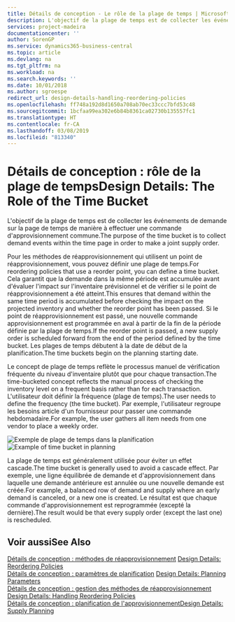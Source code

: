 ```yaml
---
title: Détails de conception - Le rôle de la plage de temps | Microsoft Docs
description: L'objectif de la plage de temps est de collecter les événements de demande sur la page de temps de manière à effectuer une commande d'approvisionnement commune.
services: project-madeira
documentationcenter: ''
author: SorenGP
ms.service: dynamics365-business-central
ms.topic: article
ms.devlang: na
ms.tgt_pltfrm: na
ms.workload: na
ms.search.keywords: ''
ms.date: 10/01/2018
ms.author: sgroespe
redirect_url: design-details-handling-reordering-policies
ms.openlocfilehash: ff748a192d8d1650a708ab70ec33ccc7bfd53c48
ms.sourcegitcommit: 1bcfaa99ea302e6b84b8361ca02730b135557fc1
ms.translationtype: HT
ms.contentlocale: fr-CA
ms.lasthandoff: 03/08/2019
ms.locfileid: "813340"
---
```

# <a name="design-details-the-role-of-the-time-bucket"></a><span data-ttu-id="36aac-103">Détails de conception : rôle de la plage de temps</span><span class="sxs-lookup"><span data-stu-id="36aac-103">Design Details: The Role of the Time Bucket</span></span>
<span data-ttu-id="36aac-104">L'objectif de la plage de temps est de collecter les événements de demande sur la page de temps de manière à effectuer une commande d'approvisionnement commune.</span><span class="sxs-lookup"><span data-stu-id="36aac-104">The purpose of the time bucket is to collect demand events within the time page in order to make a joint supply order.</span></span>  

 <span data-ttu-id="36aac-105">Pour les méthodes de réapprovisionnement qui utilisent un point de réapprovisionnement, vous pouvez définir une plage de temps.</span><span class="sxs-lookup"><span data-stu-id="36aac-105">For reordering policies that use a reorder point, you can define a time bucket.</span></span> <span data-ttu-id="36aac-106">Cela garantit que la demande dans la même période est accumulée avant d'évaluer l'impact sur l'inventaire prévisionnel et de vérifier si le point de réapprovisionnement a été atteint.</span><span class="sxs-lookup"><span data-stu-id="36aac-106">This ensures that demand within the same time period is accumulated before checking the impact on the projected inventory and whether the reorder point has been passed.</span></span> <span data-ttu-id="36aac-107">Si le point de réapprovisionnement est passé, une nouvelle commande approvisionnement est programmée en aval à partir de la fin de la période définie par la plage de temps.</span><span class="sxs-lookup"><span data-stu-id="36aac-107">If the reorder point is passed, a new supply order is scheduled forward from the end of the period defined by the time bucket.</span></span> <span data-ttu-id="36aac-108">Les plages de temps débutent à la date de début de la planification.</span><span class="sxs-lookup"><span data-stu-id="36aac-108">The time buckets begin on the planning starting date.</span></span>  

 <span data-ttu-id="36aac-109">Le concept de plage de temps reflète le processus manuel de vérification fréquente du niveau d'inventaire plutôt que pour chaque transaction.</span><span class="sxs-lookup"><span data-stu-id="36aac-109">The time-bucketed concept reflects the manual process of checking the inventory level on a frequent basis rather than for each transaction.</span></span> <span data-ttu-id="36aac-110">L'utilisateur doit définir la fréquence (plage de temps).</span><span class="sxs-lookup"><span data-stu-id="36aac-110">The user needs to define the frequency (the time bucket).</span></span> <span data-ttu-id="36aac-111">Par exemple, l'utilisateur regroupe les besoins article d'un fournisseur pour passer une commande hebdomadaire.</span><span class="sxs-lookup"><span data-stu-id="36aac-111">For example, the user gathers all item needs from one vendor to place a weekly order.</span></span>  

 <span data-ttu-id="36aac-112">![Exemple de plage de temps dans la planification](media/nav_app_supply_planning_2_reorder_cycle.png "Exemple de plage de temps dans la planification")</span><span class="sxs-lookup"><span data-stu-id="36aac-112">![Example of time bucket in planning](media/nav_app_supply_planning_2_reorder_cycle.png "Example of time bucket in planning")</span></span>  

 <span data-ttu-id="36aac-113">La plage de temps est généralement utilisée pour éviter un effet cascade.</span><span class="sxs-lookup"><span data-stu-id="36aac-113">The time bucket is generally used to avoid a cascade effect.</span></span> <span data-ttu-id="36aac-114">Par exemple, une ligne équilibrée de demande et d'approvisionnement dans laquelle une demande antérieure est annulée ou une nouvelle demande est créée.</span><span class="sxs-lookup"><span data-stu-id="36aac-114">For example, a balanced row of demand and supply where an early demand is canceled, or a new one is created.</span></span> <span data-ttu-id="36aac-115">Le résultat est que chaque commande d'approvisionnement est reprogrammée (excepté la dernière).</span><span class="sxs-lookup"><span data-stu-id="36aac-115">The result would be that every supply order (except the last one) is rescheduled.</span></span>  

## <a name="see-also"></a><span data-ttu-id="36aac-116">Voir aussi</span><span class="sxs-lookup"><span data-stu-id="36aac-116">See Also</span></span>  
 <span data-ttu-id="36aac-117">[Détails de conception : méthodes de réapprovisionnement](design-details-reordering-policies.md) </span><span class="sxs-lookup"><span data-stu-id="36aac-117">[Design Details: Reordering Policies](design-details-reordering-policies.md) </span></span>  
 <span data-ttu-id="36aac-118">[Détails de conception : paramètres de planification](design-details-planning-parameters.md) </span><span class="sxs-lookup"><span data-stu-id="36aac-118">[Design Details: Planning Parameters](design-details-planning-parameters.md) </span></span>  
 <span data-ttu-id="36aac-119">[Détails de conception : gestion des méthodes de réapprovisionnement](design-details-handling-reordering-policies.md) </span><span class="sxs-lookup"><span data-stu-id="36aac-119">[Design Details: Handling Reordering Policies](design-details-handling-reordering-policies.md) </span></span>  
 [<span data-ttu-id="36aac-120">Détails de conception : planification de l'approvisionnement</span><span class="sxs-lookup"><span data-stu-id="36aac-120">Design Details: Supply Planning</span></span>](design-details-supply-planning.md)

